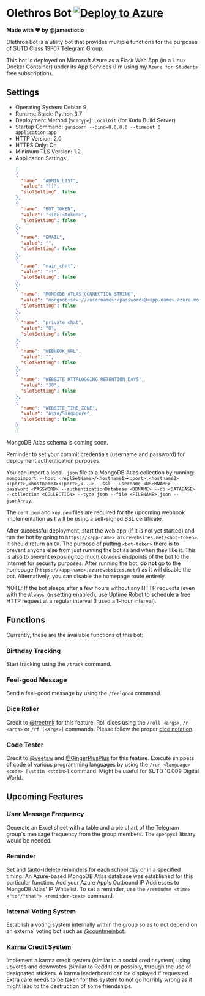 # Olethros Bot [![Deploy to Azure](http://azuredeploy.net/deploybutton.png)](https://azuredeploy.net/?repository=https://github.com/jamestiotio/OlethrosBot)

**Made with ❤️ by @jamestiotio**

Olethros Bot is a utility bot that provides multiple functions for the purposes of SUTD Class 19F07 Telegram Group.

This bot is deployed on Microsoft Azure as a Flask Web App (in a Linux Docker Container) under its App Services (I'm using my `Azure for Students` free subscription).

## Settings

- Operating System: Debian 9
- Runtime Stack: Python 3.7
- Deployment Method (`ScmType`): `LocalGit` (for Kudu Build Server)
- Startup Command: `gunicorn --bind=0.0.0.0 --timeout 0 application:app`
- HTTP Version: 2.0
- HTTPS Only: On
- Minimum TLS Version: 1.2
- Application Settings:
  ``` json
  [
  {
    "name": "ADMIN_LIST",
    "value": "[]",
    "slotSetting": false
  },
  {
    "name": "BOT_TOKEN",
    "value": "<id>:<token>",
    "slotSetting": false
  },
  {
    "name": "EMAIL",
    "value": "",
    "slotSetting": false
  },
  {
    "name": "main_chat",
    "value": "-1",
    "slotSetting": false
  },
  {
    "name": "MONGODB_ATLAS_CONNECTION_STRING",
    "value": "mongodb+srv://<username>:<password>@<app-name>.azure.mongodb.net/<database>?retryWrites=true&w=majority",
    "slotSetting": false
  },
  {
    "name": "private_chat",
    "value": "0",
    "slotSetting": false
  },
  {
    "name": "WEBHOOK_URL",
    "value": "",
    "slotSetting": false
  },
  {
    "name": "WEBSITE_HTTPLOGGING_RETENTION_DAYS",
    "value": "30",
    "slotSetting": false
  },
  {
    "name": "WEBSITE_TIME_ZONE",
    "value": "Asia/Singapore",
    "slotSetting": false
  }
  ]
  ```

MongoDB Atlas schema is coming soon.

Reminder to set your commit credentials (username and password) for deployment authentication purposes.

You can import a local `.json` file to a MongoDB Atlas collection by running: `mongoimport --host <replSetName>/<hostname1><:port>,<hostname2><:port>,<hostname3><:port>,<...> --ssl --username <USERNAME> --password <PASSWORD> --authenticationDatabase <DBNAME> --db <DATABASE> --collection <COLLECTION> --type json --file <FILENAME>.json --jsonArray`.

The `cert.pem` and `key.pem` files are required for the upcoming webhook implementation as I will be using a self-signed SSL certificate.

After successful deployment, start the web app (if it is not yet started) and run the bot by going to `https://<app-name>.azurewebsites.net/<bot-token>`. It should return an `OK`. The purpose of putting `<bot-token>` there is to prevent anyone else from just running the bot as and when they like it. This is also to prevent exposing too much obvious endpoints of the bot to the Internet for security purposes. After running the bot, **do not** go to the homepage (`https://<app-name>.azurewebsites.net/`) as it will disable the bot. Alternatively, you can disable the homepage route entirely.

NOTE: If the bot sleeps after a few hours without any HTTP requests (even with the `Always On` setting enabled), use [Uptime Robot](https://uptimerobot.com/) to schedule a free HTTP request at a regular interval (I used a 1-hour interval).



## Functions
Currently, these are the available functions of this bot:

### Birthday Tracking
Start tracking using the `/track` command.

### Feel-good Message
Send a feel-good message by using the `/feelgood` command.

### Dice Roller
Credit to [@treetrnk](https://github.com/treetrnk/rollem-telegram-bot) for this feature. Roll dices using the `/roll <args>`, `/r <args>` or `/rf [<args>]` commands.
Please follow the proper <a href="https://en.wikipedia.org/wiki/Dice_notation">dice notation</a>.

### Code Tester
Credit to [@veetaw](https://github.com/veetaw/rextester) and [@GingerPlusPlus](https://github.com/GingerPlusPlus/Rextester-bot-v3) for this feature. Execute snippets of code of various programming languages by using the `/run <language> <code> [\stdin <stdin>]` command.
Might be useful for SUTD 10.009 Digital World.



## Upcoming Features

### User Message Frequency
Generate an Excel sheet with a table and a pie chart of the Telegram group's message frequency from the group members. The `openpyxl` library would be needed.

### Reminder
Set and (auto-)delete reminders for each school day or in a specified timing. An Azure-based MongoDB Atlas database was established for this particular function. Add your Azure App's Outbound IP Addresses to MongoDB Atlas' IP Whitelist. To set a reminder, use the `/remindme <time> <"to"/"that"> <reminder-text>` command.

### Internal Voting System
Establish a voting system internally within the group so as to not depend on an external voting bot such as [@countmeinbot](https://t.me/countmeinbot).

### Karma Credit System
Implement a karma credit system (similar to a social credit system) using upvotes and downvotes (similar to Reddit) or possibly, through the use of designated stickers. A karma leaderboard can be displayed if requested. Extra care needs to be taken for this system to not go horribly wrong as it might lead to the destruction of some friendships.

